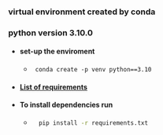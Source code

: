 ### virtual environment created by conda
### python version 3.10.0
- #### set-up the enviroment
  - ``` 
     conda create -p venv python==3.10
    ```
- #### [List of requirements](requirements.txt)
- #### To install dependencies run
    - ```bash
        pip install -r requirements.txt
        ```